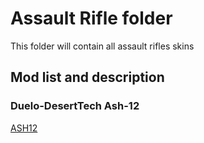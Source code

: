 # Assault Rifle folder
This folder will contain all assault rifles skins

## Mod list and description

### Duelo-DesertTech Ash-12
[ASH12](https://i.imgur.com/OM0D5cF.jpg)